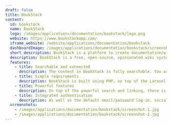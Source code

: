 ```yaml
---
draft: false
title: BookStack
content:
  id: bookstack
  name: BookStack
  logo: /images/applications/documentation/bookstack/logo.png
  website: https://www.bookstackapp.com/
  iframe_website: /website/applications/documentation/bookstack
  dashboardImage: /images/applications/documentation/bookstack/screenshot-1.jpg
  short_description: BookStack is a platform to create documentation/wiki content built with PHP & Laravel.
  description: BookStack is a free, open-source, opinionated wiki system that provides a pleasant, simple, out-of-the-box experience. Based on Laravel, a PHP framework, BookStack is released under the MIT License. It uses the ideas of books to organize pages and store information. New users should find the experience intuitive. Only basic word-processing skills should be required to get involved in creating content on BookStack.
  features:
    - title: Searchable and connected
      description: The content in BookStack is fully searchable. You are able to search at book level or across all books, chapters and pages. The ability to link directly to any paragraph allows you to keep your documentation connected.
    - title: Simple requirements
      description: BookStack is built using PHP, on top of the Laravel framework, and uses MySQL to store data. With performance in mind, it can run happily on a $5 Digital Ocean VPS.
    - title: Powerful features
      description: On top of the powerful search and linking, there is also cross-book sorting, page revisions and image management. A full role and permission system allows you to lock down content and actions as required.
    - title: Integrated authentication
      description: As well as the default email/password log-in, social providers such as GitHub, Google, Slack, AzureAD and more can be used. Okta, SAML2 and LDAP options are available for enterprise environments.
  screenshots:
    - /images/applications/documentation/bookstack/screenshot-1.jpg
    - /images/applications/documentation/bookstack/screenshot-2.jpg
---
```

